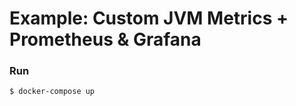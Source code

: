 Example: Custom JVM Metrics + Prometheus &amp; Grafana
======================================================

### Run

```console
$ docker-compose up
```
